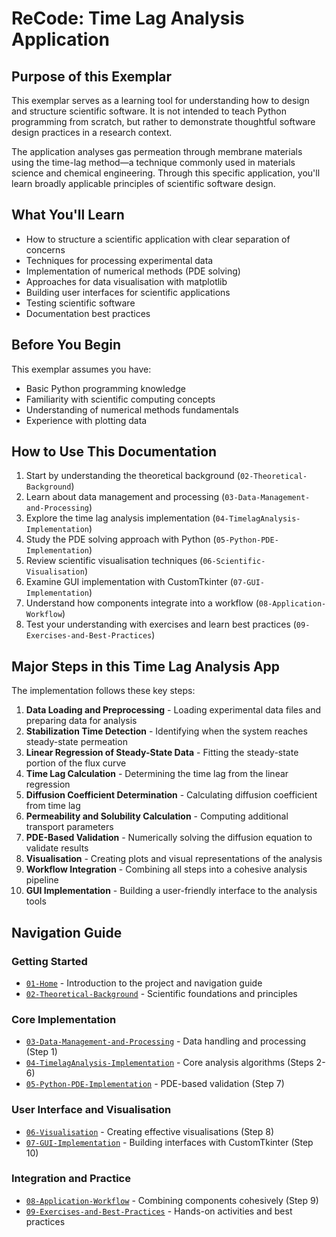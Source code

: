 # ReCode: Time Lag Analysis Application

## Purpose of this Exemplar

This exemplar serves as a learning tool for understanding how to design and structure scientific software. It is not intended to teach Python programming from scratch, but rather to demonstrate thoughtful software design practices in a research context.

The application analyses gas permeation through membrane materials using the time-lag method—a technique commonly used in materials science and chemical engineering. Through this specific application, you'll learn broadly applicable principles of scientific software design.

## What You'll Learn

- How to structure a scientific application with clear separation of concerns
- Techniques for processing experimental data
- Implementation of numerical methods (PDE solving)
- Approaches for data visualisation with matplotlib
- Building user interfaces for scientific applications
- Testing scientific software
- Documentation best practices

## Before You Begin

This exemplar assumes you have:

- Basic Python programming knowledge
- Familiarity with scientific computing concepts
- Understanding of numerical methods fundamentals
- Experience with plotting data

## How to Use This Documentation

1. Start by understanding the theoretical background (`02-Theoretical-Background`)
2. Learn about data management and processing (`03-Data-Management-and-Processing`)
3. Explore the time lag analysis implementation (`04-TimelagAnalysis-Implementation`)
4. Study the PDE solving approach with Python (`05-Python-PDE-Implementation`)
5. Review scientific visualisation techniques (`06-Scientific-Visualisation`)
6. Examine GUI implementation with CustomTkinter (`07-GUI-Implementation`)
7. Understand how components integrate into a workflow (`08-Application-Workflow`)
8. Test your understanding with exercises and learn best practices (`09-Exercises-and-Best-Practices`)

## Major Steps in this Time Lag Analysis App

The implementation follows these key steps:

1. **Data Loading and Preprocessing** - Loading experimental data files and preparing data for analysis
2. **Stabilization Time Detection** - Identifying when the system reaches steady-state permeation
3. **Linear Regression of Steady-State Data** - Fitting the steady-state portion of the flux curve
4. **Time Lag Calculation** - Determining the time lag from the linear regression
5. **Diffusion Coefficient Determination** - Calculating diffusion coefficient from time lag
6. **Permeability and Solubility Calculation** - Computing additional transport parameters
7. **PDE-Based Validation** - Numerically solving the diffusion equation to validate results
8. **Visualisation** - Creating plots and visual representations of the analysis
9. **Workflow Integration** - Combining all steps into a cohesive analysis pipeline
10. **GUI Implementation** - Building a user-friendly interface to the analysis tools

## Navigation Guide

### Getting Started
- [`01-Home`](01-Home.md) - Introduction to the project and navigation guide
- [`02-Theoretical-Background`](02-Theoretical-Background.md) - Scientific foundations and principles

### Core Implementation
- [`03-Data-Management-and-Processing`](03-Data-Management-and-Processing.md) - Data handling and processing (Step 1)
- [`04-TimelagAnalysis-Implementation`](04-TimelagAnalysis-Implementation.md) - Core analysis algorithms (Steps 2-6)
- [`05-Python-PDE-Implementation`](05-Python-PDE-Implementation.md) - PDE-based validation (Step 7)

### User Interface and Visualisation
- [`06-Visualisation`](06-Visualisation.md) - Creating effective visualisations (Step 8)
- [`07-GUI-Implementation`](07-GUI-Implementation.md) - Building interfaces with CustomTkinter (Step 10)

### Integration and Practice
- [`08-Application-Workflow`](08-Application-Workflow.md) - Combining components cohesively (Step 9)
- [`09-Exercises-and-Best-Practices`](09-Exercises-and-Best-Practices.md) - Hands-on activities and best practices